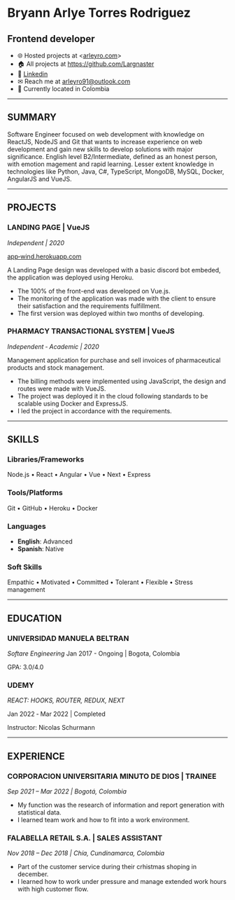 # **Bryann Arlye** Torres Rodriguez
## Frontend developer
- 🌐 Hosted projects at <[arleyro.com](https://www.arleyro.com/)>
- 🏠 All projects at <https://github.com/Largnaster>
- 🔗 [Linkedin](https://www.linkedin.com/in/bryann-arlye-torres-rodriguez-bbb016198/)
- ✉ Reach me at arleyro91@outlook.com
- 📍 Currently located in Colombia
---

<!-- Summary Section -->

## **SUMMARY**

Software Engineer focused on web development with knowledge on ReactJS, NodeJS and Git that wants to increase experience on web development and gain new skills to develop solutions with major significance.
English level B2/Intermediate, defined as an honest person, with emotion magement and rapid learning. Lesser extent knowledge in technologies like Python, Java, C#, TypeScript, MongoDB, MySQL, Docker, AngularJS and VueJS.
___

<!-- PROJECTS SECTION -->

## **PROJECTS**

### **LANDING PAGE** | VueJS

*Independent | 2020*

[app‑wind.herokuapp.com](https://app-wind.herokuapp.com)

A Landing Page design was developed with a basic discord bot embeded, the application was deployed using Heroku.

- The 100% of the front-end was developed on Vue.js.
- The monitoring of the application was made with the client to ensure their satisfaction and the requirements fulfillment.
- The first version was deployed within two months of developing.

### **PHARMACY TRANSACTIONAL SYSTEM** | VueJS
*Independent ‑ Academic | 2020*

Management application for purchase and sell invoices of pharmaceutical products and stock management.

- The billing methods were implemented using JavaScript, the design and routes were made with VueJS.
- The project was deployed it in the cloud following standards to be scalable using Docker and ExpressJS.
- I led the project in accordance with the requirements.
___

<!-- Skills section -->

## **SKILLS**

### Libraries/Frameworks

Node.js • React • Angular • Vue • Next • Express

### Tools/Platforms

Git • GitHub • Heroku • Docker

### Languages

- **English**: Advanced
- **Spanish**: Native

### Soft Skills

Empathic • Motivated • Committed • Tolerant • Flexible • Stress management
___

<!-- EDUCATION SECTION -->

## **EDUCATION**

### **UNIVERSIDAD MANUELA BELTRAN**

*Softare Engineering*
Jan 2017 - Ongoing | Bogota, Colombia

GPA: 3.0/4.0

### **UDEMY**
*REACT: HOOKS, ROUTER, REDUX, NEXT*

Jan 2022 ‑ Mar 2022 | Completed

Instructor: Nicolas Schurmann
___

<!-- EXPERIENCE SECTION -->

## **EXPERIENCE**

### **CORPORACION UNIVERSITARIA MINUTO DE DIOS** | TRAINEE
*Sep 2021 – Mar 2022 | Bogotá, Colombia*

- My function was the research of information and report generation with statistical data.
- I learned team work and how to fit into a work environment.

### **FALABELLA RETAIL S.A.** | SALES ASSISTANT
*Nov 2018 – Dec 2018 | Chía, Cundinamarca, Colombia*

- Part of the customer service during their crhistmas shoping in december.
- I learned how to work under pressure and manage extended work hours with high customer flow.

